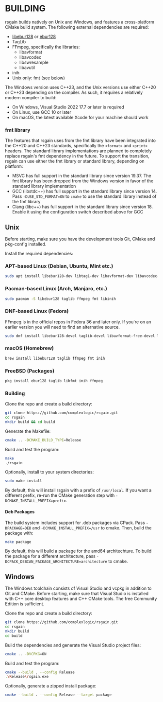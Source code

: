 # BUILDING

rsgain builds natively on Unix and Windows, and features a cross-platform CMake build system. The following external dependencies are required:

- [libebur128](https://github.com/jiixyj/libebur128) or [ebur128](https://github.com/sdroege/ebur128)
- TagLib
- FFmpeg, specifically the libraries:
    + libavformat
    + libavcodec
    + libswresample
    + libavutil
- inih
- Unix only: fmt (see [below](#fmt-library))

The Windows version uses C++23, and the Unix versions use either C++20 or C++23 depending on the compiler. As such, it requires a relatively modern compiler to build:

- On Windows, Visual Studio 2022 17.7 or later is required
- On Linux, use GCC 10 or later
- On macOS, the latest available Xcode for your machine should work

### fmt library

The features that rsgain uses from the fmt library have been integrated into the C++20 and C++23 standards, specifically the `<format>` and `<print>` headers. The standard library implementations are planned to completely replace rsgain's fmt dependency in the future. To support the transition, rsgain can use either the fmt library or standard library, depending on platform:
- MSVC has full support in the standard library since version 19.37. The fmt library has been dropped from the Windows version in favor of the standard library implementation
- GCC (libstdc++) has full support in the standard library since version 14. Pass `-DUSE_STD_FORMAT=ON` to `cmake` to use the standard library instead of the fmt library
- Clang (libc++) has full support in the standard library since version 18. Enable it using the configuration switch described above for GCC

## Unix

Before starting, make sure you have the development tools Git, CMake and pkg-config installed.

Install the required dependencies:

### APT-based Linux (Debian, Ubuntu, Mint etc.)

```bash
sudo apt install libebur128-dev libtag1-dev libavformat-dev libavcodec-dev libswresample-dev libavutil-dev libfmt-dev libinih-dev
```

### Pacman-based Linux (Arch, Manjaro, etc.)

```bash
sudo pacman -S libebur128 taglib ffmpeg fmt libinih
```

### DNF-based Linux (Fedora)

FFmpeg is in the official repos in Fedora 36 and later only. If you're on an earlier version you will need to find an alternative source.

```bash
sudo dnf install libebur128-devel taglib-devel libavformat-free-devel libavcodec-free-devel libswresample-free-devel libavutil-free-devel fmt-devel inih-devel
```

### macOS (Homebrew)

```bash
brew install libebur128 taglib ffmpeg fmt inih 
```

### FreeBSD (Packages)

```bash
pkg install ebur128 taglib libfmt inih ffmpeg
```

### Building

Clone the repo and create a build directory:

```bash
git clone https://github.com/complexlogic/rsgain.git
cd rsgain
mkdir build && cd build
```

Generate the Makefile:

```bash
cmake .. -DCMAKE_BUILD_TYPE=Release
```

Build and test the program:

```bash
make
./rsgain
```

Optionally, install to your system directories:

```bash
sudo make install
```

By default, this will install rsgain with a prefix of `/usr/local`. If you want a different prefix, re-run the CMake generation step with `-DCMAKE_INSTALL_PREFIX=prefix`.

#### Deb Packages

The build system includes support for .deb packages via CPack. Pass `-DPACKAGE=DEB` and `-DCMAKE_INSTALL_PREFIX=/usr` to cmake. Then, build the package with:

```bash
make package
```

By default, this will build a package for the amd64 architechture. To build the package for a different architecture, pass `-DCPACK_DEBIAN_PACKAGE_ARCHITECTURE=architecture` to cmake.

## Windows

The Windows toolchain consists of Visual Studio and vcpkg in addition to Git and CMake. Before starting, make sure that Visual Studio is installed with C++ core desktop features and C++ CMake tools. The free Community Edition is sufficient.

Clone the repo and create a build directory:

```bash
git clone https://github.com/complexlogic/rsgain.git
cd rsgain
mkdir build
cd build
```

Build the dependencies and generate the Visual Studio project files:

```bash
cmake .. -DVCPKG=ON
```

Build and test the program:

```bash
cmake --build . --config Release
.\Release\rsgain.exe
```

Optionally, generate a zipped install package:

```bash
cmake --build . --config Release --target package
```
